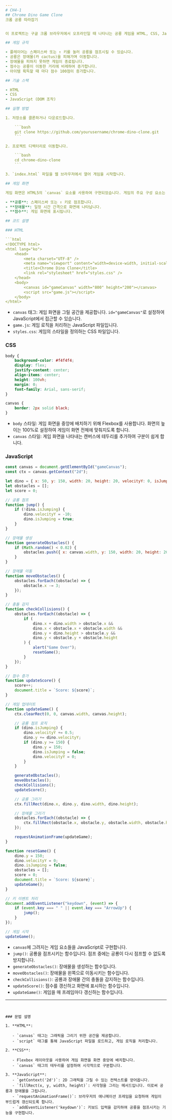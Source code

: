 ```yaml
---
# CH4-1
## Chrome Dino Game Clone
크롬 공룡 따라잡기


이 프로젝트는 구글 크롬 브라우저에서 오프라인일 때 나타나는 공룡 게임을 HTML, CSS, JavaScript로 재현한 것입니다. 게임을 통해 공룡이 장애물을 피하는 방식으로 구현되었습니다.

## 게임 규칙

- 플레이어는 스페이스바 또는 ↑ 키를 눌러 공룡을 점프시킬 수 있습니다.
- 공룡은 장애물(카 cactus)을 피해가며 이동합니다.
- 장애물을 피하지 못하면 게임이 종료됩니다.
- 점수는 공룡이 이동한 거리에 비례하여 증가합니다.
- 아이템 획득할 때 마다 점수 100점이 증가합니다.

## 기술 스택

- HTML
- CSS
- JavaScript (DOM 조작)

## 실행 방법

1. 저장소를 클론하거나 다운로드합니다.

    ```bash
    git clone https://github.com/yourusername/chrome-dino-clone.git
    ```

2. 프로젝트 디렉터리로 이동합니다.

    ```bash
    cd chrome-dino-clone
    ```

3. `index.html` 파일을 웹 브라우저에서 열어 게임을 시작합니다.

## 게임 화면

게임 화면은 HTML5의 `canvas` 요소를 사용하여 구현되었습니다. 게임의 주요 구성 요소는 다음과 같습니다.

- **공룡**: 스페이스바 또는 ↑ 키로 점프합니다.
- **장애물**: 일정 시간 간격으로 화면에 나타납니다.
- **점수**: 게임 화면에 표시됩니다.

## 코드 설명

### HTML

```html
<!DOCTYPE html>
<html lang="ko">
    <head>
        <meta charset="UTF-8" />
        <meta name="viewport" content="width=device-width, initial-scale=1.0" />
        <title>Chrome Dino Clone</title>
        <link rel="stylesheet" href="styles.css" />
    </head>
    <body>
        <canvas id="gameCanvas" width="800" height="200"></canvas>
        <script src="game.js"></script>
    </body>
</html>
```

- `canvas` 태그: 게임 화면을 그릴 공간을 제공합니다. `id="gameCanvas"`로 설정하여 JavaScript에서 접근할 수 있습니다.
- `game.js`: 게임 로직을 처리하는 JavaScript 파일입니다.
- `styles.css`: 게임의 스타일을 정의하는 CSS 파일입니다.

### CSS

```css
body {
    background-color: #f4f4f4;
    display: flex;
    justify-content: center;
    align-items: center;
    height: 100vh;
    margin: 0;
    font-family: Arial, sans-serif;
}

canvas {
    border: 2px solid black;
}
```

- `body` 스타일: 게임 화면을 중앙에 배치하기 위해 Flexbox를 사용합니다. 화면의 높이는 100%로 설정하여 게임이 화면 전체에 맞춰지도록 합니다.
- `canvas` 스타일: 게임 화면을 나타내는 캔버스에 테두리를 추가하여 구분이 쉽게 합니다.

### JavaScript

```javascript
const canvas = document.getElementById("gameCanvas");
const ctx = canvas.getContext("2d");

let dino = { x: 50, y: 150, width: 20, height: 20, velocityY: 0, isJumping: false };
let obstacles = [];
let score = 0;

// 공룡 점프
function jump() {
    if (!dino.isJumping) {
        dino.velocityY = -10;
        dino.isJumping = true;
    }
}

// 장애물 생성
function generateObstacles() {
    if (Math.random() < 0.02) {
        obstacles.push({ x: canvas.width, y: 150, width: 20, height: 20 });
    }
}

// 장애물 이동
function moveObstacles() {
    obstacles.forEach((obstacle) => {
        obstacle.x -= 3;
    });
}

// 충돌 감지
function checkCollisions() {
    obstacles.forEach((obstacle) => {
        if (
            dino.x + dino.width > obstacle.x &&
            dino.x < obstacle.x + obstacle.width &&
            dino.y + dino.height > obstacle.y &&
            dino.y < obstacle.y + obstacle.height
        ) {
            alert("Game Over");
            resetGame();
        }
    });
}

// 점수 증가
function updateScore() {
    score++;
    document.title = `Score: ${score}`;
}

// 게임 업데이트
function updateGame() {
    ctx.clearRect(0, 0, canvas.width, canvas.height);

    // 공룡 점프 로직
    if (dino.isJumping) {
        dino.velocityY += 0.5;
        dino.y += dino.velocityY;
        if (dino.y >= 150) {
            dino.y = 150;
            dino.isJumping = false;
            dino.velocityY = 0;
        }
    }

    generateObstacles();
    moveObstacles();
    checkCollisions();
    updateScore();

    // 공룡 그리기
    ctx.fillRect(dino.x, dino.y, dino.width, dino.height);

    // 장애물 그리기
    obstacles.forEach((obstacle) => {
        ctx.fillRect(obstacle.x, obstacle.y, obstacle.width, obstacle.height);
    });

    requestAnimationFrame(updateGame);
}

function resetGame() {
    dino.y = 150;
    dino.velocityY = 0;
    dino.isJumping = false;
    obstacles = [];
    score = 0;
    document.title = `Score: ${score}`;
    updateGame();
}

// 키 이벤트 처리
document.addEventListener("keydown", (event) => {
    if (event.key === " " || event.key === "ArrowUp") {
        jump();
    }
});

// 게임 시작
updateGame();
```

- `canvas`에 그려지는 게임 요소들을 JavaScript로 구현합니다.
- `jump()`: 공룡을 점프시키는 함수입니다. 점프 중에는 공룡이 다시 점프할 수 없도록 방지합니다.
- `generateObstacles()`: 장애물을 생성하는 함수입니다.
- `moveObstacles()`: 장애물을 왼쪽으로 이동시키는 함수입니다.
- `checkCollisions()`: 공룡과 장애물 간의 충돌을 감지하는 함수입니다.
- `updateScore()`: 점수를 갱신하고 화면에 표시하는 함수입니다.
- `updateGame()`: 게임을 매 프레임마다 갱신하는 함수입니다.

<!-- 
## 기여

이 프로젝트는 오픈소스 프로젝트로 누구나 기여할 수 있습니다. 기여하고 싶다면 다음 단계를 따라 주세요.

1. 저장소를 포크합니다.
2. 변경 사항을 커밋합니다.
3. 풀 리퀘스트를 보냅니다.

## 라이센스

MIT 라이센스 하에 제공됩니다.
-->
---
```


### 문법 설명

1. **HTML**:

   - `canvas` 태그는 그래픽을 그리기 위한 공간을 제공합니다.
   - `script` 태그를 통해 JavaScript 파일을 로드하고, 게임 로직을 처리합니다.

2. **CSS**:

   - Flexbox 레이아웃을 사용하여 게임 화면을 화면 중앙에 배치합니다.
   - `canvas` 태그의 테두리를 설정하여 시각적으로 구분합니다.

3. **JavaScript**:
   - `getContext('2d')`: 2D 그래픽을 그릴 수 있는 컨텍스트를 얻어옵니다.
   - `fillRect(x, y, width, height)`: 사각형을 그리는 메서드입니다. 이로써 공룡과 장애물을 그립니다.
   - `requestAnimationFrame()`: 브라우저의 애니메이션 프레임을 요청하여 게임이 부드럽게 갱신되도록 합니다.
   - `addEventListener('keydown')`: 키보드 입력을 감지하여 공룡을 점프시키는 기능을 구현합니다.
